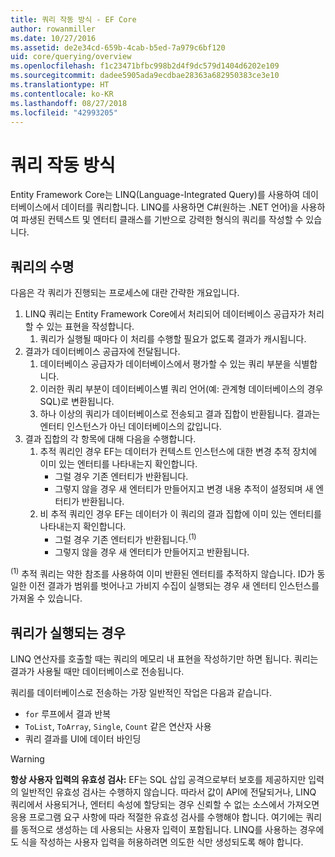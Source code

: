 ```yaml
---
title: 쿼리 작동 방식 - EF Core
author: rowanmiller
ms.date: 10/27/2016
ms.assetid: de2e34cd-659b-4cab-b5ed-7a979c6bf120
uid: core/querying/overview
ms.openlocfilehash: f1c23471bfbc998b2d4f9dc579d1404d6202e109
ms.sourcegitcommit: dadee5905ada9ecdbae28363a682950383ce3e10
ms.translationtype: HT
ms.contentlocale: ko-KR
ms.lasthandoff: 08/27/2018
ms.locfileid: "42993205"
---
```

# <a name="how-queries-work"></a>쿼리 작동 방식

Entity Framework Core는 LINQ(Language-Integrated Query)를 사용하여 데이터베이스에서 데이터를 쿼리합니다. LINQ를 사용하면 C#(원하는 .NET 언어)을 사용하여 파생된 컨텍스트 및 엔터티 클래스를 기반으로 강력한 형식의 쿼리를 작성할 수 있습니다. 

## <a name="the-life-of-a-query"></a>쿼리의 수명

다음은 각 쿼리가 진행되는 프로세스에 대란 간략한 개요입니다.

1. LINQ 쿼리는 Entity Framework Core에서 처리되어 데이터베이스 공급자가 처리할 수 있는 표현을 작성합니다.
   1. 쿼리가 실행될 때마다 이 처리를 수행할 필요가 없도록 결과가 캐시됩니다.
2. 결과가 데이터베이스 공급자에 전달됩니다.
   1. 데이터베이스 공급자가 데이터베이스에서 평가할 수 있는 쿼리 부분을 식별합니다.
   2. 이러한 쿼리 부분이 데이터베이스별 쿼리 언어(예: 관계형 데이터베이스의 경우 SQL)로 변환됩니다.
   3. 하나 이상의 쿼리가 데이터베이스로 전송되고 결과 집합이 반환됩니다. 결과는 엔터티 인스턴스가 아닌 데이터베이스의 값입니다.
3. 결과 집합의 각 항목에 대해 다음을 수행합니다.
   1. 추적 쿼리인 경우 EF는 데이터가 컨텍스트 인스턴스에 대한 변경 추적 장치에 이미 있는 엔터티를 나타내는지 확인합니다.
      * 그럴 경우 기존 엔터티가 반환됩니다.
      * 그렇지 않을 경우 새 엔터티가 만들어지고 변경 내용 추적이 설정되며 새 엔터티가 반환됩니다.
   2. 비 추적 쿼리인 경우 EF는 데이터가 이 쿼리의 결과 집합에 이미 있는 엔터티를 나타내는지 확인합니다.
      * 그럴 경우 기존 엔터티가 반환됩니다.<sup>(1)</sup>
      * 그렇지 않을 경우 새 엔터티가 만들어지고 반환됩니다.

<sup>(1)</sup> 추적 쿼리는 약한 참조를 사용하여 이미 반환된 엔터티를 추적하지 않습니다. ID가 동일한 이전 결과가 범위를 벗어나고 가비지 수집이 실행되는 경우 새 엔터티 인스턴스를 가져올 수 있습니다.

## <a name="when-queries-are-executed"></a>쿼리가 실행되는 경우

LINQ 연산자를 호출할 때는 쿼리의 메모리 내 표현을 작성하기만 하면 됩니다. 쿼리는 결과가 사용될 때만 데이터베이스로 전송됩니다.

쿼리를 데이터베이스로 전송하는 가장 일반적인 작업은 다음과 같습니다.
* `for` 루프에서 결과 반복
* `ToList`, `ToArray`, `Single`, `Count` 같은 연산자 사용
* 쿼리 결과를 UI에 데이터 바인딩

> [!WARNING]  
> **항상 사용자 입력의 유효성 검사:** EF는 SQL 삽입 공격으로부터 보호를 제공하지만 입력의 일반적인 유효성 검사는 수행하지 않습니다. 따라서 값이 API에 전달되거나, LINQ 쿼리에서 사용되거나, 엔터티 속성에 할당되는 경우 신뢰할 수 없는 소스에서 가져오면 응용 프로그램 요구 사항에 따라 적절한 유효성 검사를 수행해야 합니다. 여기에는 쿼리를 동적으로 생성하는 데 사용되는 사용자 입력이 포함됩니다. LINQ를 사용하는 경우에도 식을 작성하는 사용자 입력을 허용하려면 의도한 식만 생성되도록 해야 합니다.
